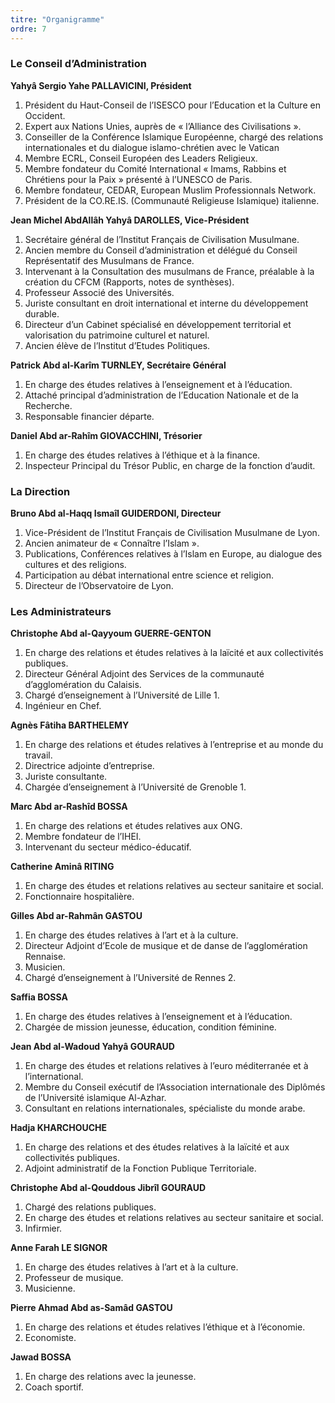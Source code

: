 ```yaml
---
titre: "Organigramme"
ordre: 7
---
```


### Le Conseil d’Administration

**Yahyâ Sergio Yahe PALLAVICINI, Président**
1. Président du Haut-Conseil de l’ISESCO pour l’Education et la Culture en Occident.
2. Expert aux Nations Unies, auprès de « l’Alliance des Civilisations ».
3. Conseiller de la Conférence Islamique Européenne, chargé des relations internationales et du dialogue islamo-chrétien avec le Vatican
4. Membre ECRL, Conseil Européen des Leaders Religieux.
5. Membre fondateur du Comité International « Imams, Rabbins et Chrétiens pour la Paix » présenté à l’UNESCO de Paris.
6. Membre fondateur, CEDAR, European Muslim Professionnals Network.
7. Président de la CO.RE.IS. (Communauté Religieuse Islamique) italienne. 


**Jean Michel AbdAllâh Yahyâ DAROLLES, Vice-Président**
1. Secrétaire général de l’Institut Français de Civilisation Musulmane.
2. Ancien membre du Conseil d’administration et délégué du Conseil Représentatif des Musulmans de France.
3. Intervenant à la Consultation des musulmans de France, préalable à la création du CFCM (Rapports, notes de synthèses).
4. Professeur Associé des Universités.
5. Juriste consultant en droit international et interne du développement durable.
6. Directeur d’un Cabinet spécialisé en développement territorial et valorisation du patrimoine culturel et naturel.
7. Ancien élève de l’Institut d’Etudes Politiques. 

  
**Patrick Abd al-Karîm TURNLEY, Secrétaire Général**
1. En charge des études relatives à l’enseignement et à l’éducation.
2. Attaché principal d’administration de l’Education Nationale et de la Recherche.
3. Responsable financier départe. 

  
**Daniel Abd ar-Rahîm GIOVACCHINI, Trésorier**
1. En charge des études relatives à l’éthique et à la finance.
2. Inspecteur Principal du Trésor Public, en charge de la fonction d’audit.



### La Direction

**Bruno Abd al-Haqq Ismaîl GUIDERDONI, Directeur**
1. Vice-Président de l’Institut Français de Civilisation Musulmane de Lyon.
2. Ancien animateur de « Connaître l’Islam ».
3. Publications, Conférences relatives à l’Islam en Europe, au dialogue des cultures et des religions.
4. Participation au débat international entre science et religion.
5. Directeur de l’Observatoire de Lyon.



### Les Administrateurs

**Christophe Abd al-Qayyoum GUERRE-GENTON**
1. En charge des relations et études relatives à la laïcité et aux collectivités publiques.
2. Directeur Général Adjoint des Services de la communauté d’agglomération du Calaisis.
3. Chargé d’enseignement à l’Université de Lille 1.
4. Ingénieur en Chef. 

  
**Agnès Fâtiha BARTHELEMY**
1. En charge des relations et études relatives à l’entreprise et au monde du travail.
2. Directrice adjointe d’entreprise.
3. Juriste consultante.
4. Chargée d’enseignement à l’Université de Grenoble 1. 

  
**Marc Abd ar-Rashîd BOSSA**
1. En charge des relations et études relatives aux ONG.
2. Membre fondateur de l’IHEI.
3. Intervenant du secteur médico-éducatif. 

  
**Catherine Aminâ RITING**
1. En charge des études et relations relatives au secteur sanitaire et social.
2. Fonctionnaire hospitalière. 

  
**Gilles Abd ar-Rahmân GASTOU**
1. En charge des études relatives à l’art et à la culture.
2. Directeur Adjoint d’Ecole de musique et de danse de l’agglomération Rennaise.
3. Musicien.
4. Chargé d’enseignement à l’Université de Rennes 2. 

  
**Saffia BOSSA**
1. En charge des études relatives à l’enseignement et à l’éducation.
2. Chargée de mission jeunesse, éducation, condition féminine. 

  
**Jean Abd al-Wadoud Yahyâ GOURAUD**
1. En charge des études et relations relatives à l’euro méditerranée et à l’international.
2. Membre du Conseil exécutif de l’Association internationale des Diplômés de l’Université islamique Al-Azhar.
3. Consultant en relations internationales, spécialiste du monde arabe. 

  
**Hadja KHARCHOUCHE**
1. En charge des relations et des études relatives à la laïcité et aux collectivités publiques.
2. Adjoint administratif de la Fonction Publique Territoriale. 

  
**Christophe Abd al-Qouddous Jibrîl GOURAUD**
1. Chargé des relations publiques.
2. En charge des études et relations relatives au secteur sanitaire et social.
3. Infirmier. 

  
**Anne Farah LE SIGNOR**
1. En charge des études relatives à l’art et à la culture.
2. Professeur de musique.
3. Musicienne. 

  
**Pierre Ahmad Abd as-Samâd GASTOU**
1. En charge des relations et études relatives l’éthique et à l’économie.
2. Economiste. 

  
**Jawad BOSSA**
1. En charge des relations avec la jeunesse.
2. Coach sportif.